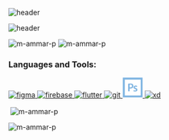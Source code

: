 <!-- ### Hi there 👋 -->

<!--
**m-ammar-p/m-ammar-p** is a ✨ _special_ ✨ repository because its `README.md` (this file) appears on your GitHub profile.

Here are some ideas to get you started:

- 🔭 I’m currently working on ...
- 🌱 I’m currently learning ...
- 👯 I’m looking to collaborate on ...
- 🤔 I’m looking for help with ...
- 💬 Ask me about ...
- 📫 How to reach me: ...
- 😄 Pronouns: ...
- ⚡ Fun fact: ...
-->

![header](https://capsule-render.vercel.app/api?type=wave&color=0:2193b0,100:6dd5ed&height=300&section=header&text=Hi%20👋,%20I'm%20Muhammad%20Ammar%20Paracha&fontSize=40)

![header](https://capsule-render.vercel.app/api?type=wave&color=0:43cea2,100:185a9d&height=300&section=footer&text=A%20passionate%20Flutter%20Ammar%20Developer&fontSize=30)

<!-- <h1 align="center">Hi 👋, I'm Muhammad Ammar Paracha</h1>
<h3 align="center">A passionate Flutter Developer</h3> -->

<p align="left"> <img src="https://komarev.com/ghpvc/?username=m-ammar-p&label=Profile%20views&color=0e75b6&style=flat" alt="m-ammar-p" 
<span>
<img src="https://img.shields.io/github/followers/m-ammar-p?&label=Followers&color=0e75b6&style=flat&logo=github" alt="m-ammar-p" /> </p>

<h3 align="left">Languages and Tools:</h3>
<p align="left"> <a href="https://www.figma.com/" target="_blank" rel="noreferrer"> <img src="https://www.vectorlogo.zone/logos/figma/figma-icon.svg" alt="figma" width="40" height="40"/> </a> <a href="https://firebase.google.com/" target="_blank" rel="noreferrer"> <img src="https://www.vectorlogo.zone/logos/firebase/firebase-icon.svg" alt="firebase" width="40" height="40"/> </a> <a href="https://flutter.dev" target="_blank" rel="noreferrer"> <img src="https://www.vectorlogo.zone/logos/flutterio/flutterio-icon.svg" alt="flutter" width="40" height="40"/> </a> <a href="https://git-scm.com/" target="_blank" rel="noreferrer"> <img src="https://www.vectorlogo.zone/logos/git-scm/git-scm-icon.svg" alt="git" width="40" height="40"/> </a> <a href="https://www.photoshop.com/en" target="_blank" rel="noreferrer"> <img src="https://raw.githubusercontent.com/devicons/devicon/master/icons/photoshop/photoshop-line.svg" alt="photoshop" width="40" height="40"/> </a> <a href="https://www.adobe.com/products/xd.html" target="_blank" rel="noreferrer"> <img src="https://cdn.worldvectorlogo.com/logos/adobe-xd.svg" alt="xd" width="40" height="40"/> </a> </p>

<p>&nbsp;<img align="center" src="https://github-readme-stats.vercel.app/api?username=m-ammar-p&show_icons=true&locale=en" alt="m-ammar-p" /></p>

<p><img align="left" src="https://github-readme-stats.vercel.app/api/top-langs?username=m-ammar-p&show_icons=true&locale=en&layout=compact" alt="m-ammar-p" /></p>






